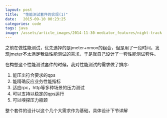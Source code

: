```yaml
---
layout: post
title:  "性能测试套件的实现(1)"
date:   2015-09-10 00:23:25
categories: code
tags: java
image: /assets/article_images/2014-11-30-mediator_features/night-track.JPG
---
```

之前在做性能测试，优先选择的是jmeter+nmon的组合，但是用了一段时间，发现jmeter不太满足我做性能测试的需求，于是就自己设计了一套性能测试套件。

在构想这个性能测试套件的时候，我对性能测试的需求做了排序:

1. 能压出符合要求的qps
2. 能精确反应业务性能指标
3. 适应rpc，http等多种场景的压力测试
4. 可以支持以稳定的qps运行 
5. 可以嗅探压力瓶颈

整个套件的设计以这个几个大需求作为基础，具体设计下节详解
